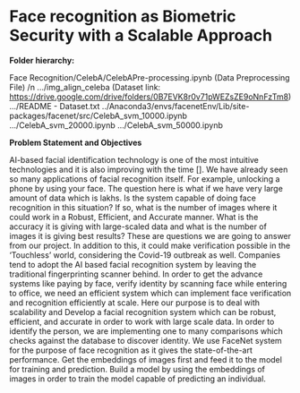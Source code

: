 # Face recognition as Biometric Security with a Scalable Approach

**Folder hierarchy:**

Face Recognition/CelebA/CelebAPre-processing.ipynb (Data Preprocessing File)
                   /n .../img_align_celeba (Dataset link: https://drive.google.com/drive/folders/0B7EVK8r0v71pWEZsZE9oNnFzTm8)
                    .../README - Dataset.txt
../Anaconda3/envs/facenetEnv/Lib/site-packages/facenet/src/CelebA_svm_10000.ipynb
                                                       .../CelebA_svm_20000.ipynb
                                                       .../CelebA_svm_50000.ipynb


**Problem Statement and Objectives**

AI-based facial identification technology is one of the most intuitive technologies and it is also improving with the time []. We have already seen so many applications of facial recognition itself. For example, unlocking a phone by using your face.
The question here is what if we have very large amount of data which is lakhs. Is the system capable of doing face recognition in this situation? If so, what is the number of images where it could work in a Robust, Efficient, and Accurate manner. What is the accuracy it is giving with large-scaled data and what is the number of images it is giving best results? These are questions we are going to answer from our project. 
In addition to this, it could make verification possible in the ‘Touchless’ world, considering the Covid-19 outbreak as well. Companies tend to adopt the AI based facial recognition system by leaving the traditional fingerprinting scanner behind. In order to get the advance systems like paying by face, verify identity by scanning face while entering to office, we need an efficient system which can implement face verification and recognition efficiently at scale. 
Here our purpose is to deal with scalability and Develop a facial recognition system which can be robust, efficient, and accurate in order to work with large scale data. In order to identify the person, we are implementing one to many comparisons which checks against the database to discover identity. We use FaceNet system for the purpose of face recognition as it gives the state-of-the-art performance. Get the embeddings of images first and feed it to the model for training and prediction. Build a model by using the embeddings of images in order to train the model capable of predicting an individual.

